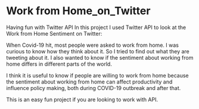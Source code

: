# Work from Home_on_Twitter
Having fun with Twitter API
In this project I used Twitter API to look at the Work from Home Sentiment on Twitter:

When Covid-19 hit, most people were asked to work from home. I was curious to know how they think about it. So I tried to find out what they are tweeting about it. I also wanted to know if the sentiment about working from home differs in different parts of the world.

I think it is useful to know if people are willing to work from home because the sentiment about working from home can affect productivity and influence policy making, both during COVID-19 outbreak and after that.

This is an easy fun project if you are looking to work with API.
